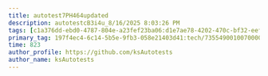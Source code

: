 ```yaml
---
title: autotest7PH464updated
description: autotestcB3i4u_8/16/2025 8:03:26 PM
tags: [c1a376dd-ebd0-4787-804e-a23fef23ba06:d1e7ae78-4202-470c-bf32-eef58f395288/9fa7ee94-dd61-4dcb-bd6f-d6fce4c53cf5]
primary_tag: 197f4ec4-6c14-5b5e-9fb3-058e21403d41:tech/73554900100700000996/67838200100800006287
time: 823
author_profile: https://github.com/ksAutotests
author_name: ksAutotests
---
```


